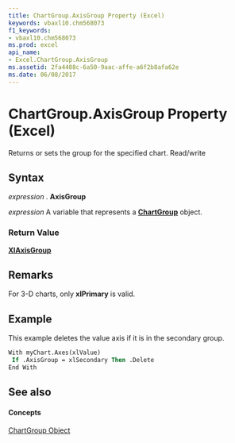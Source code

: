 ```yaml
---
title: ChartGroup.AxisGroup Property (Excel)
keywords: vbaxl10.chm568073
f1_keywords:
- vbaxl10.chm568073
ms.prod: excel
api_name:
- Excel.ChartGroup.AxisGroup
ms.assetid: 2fa4488c-6a50-9aac-affe-a6f2b8afa62e
ms.date: 06/08/2017
---
```



# ChartGroup.AxisGroup Property (Excel)

Returns or sets the group for the specified chart. Read/write


## Syntax

 _expression_ . **AxisGroup**

 _expression_ A variable that represents a **[ChartGroup](chartgroup-object-excel.md)** object.


### Return Value

 **[XlAxisGroup](xlaxisgroup-enumeration-excel.md)**


## Remarks

For 3-D charts, only  **xlPrimary** is valid.


## Example

This example deletes the value axis if it is in the secondary group.


```vb
With myChart.Axes(xlValue) 
 If .AxisGroup = xlSecondary Then .Delete 
End With 

```


## See also


#### Concepts


[ChartGroup Object](chartgroup-object-excel.md)

